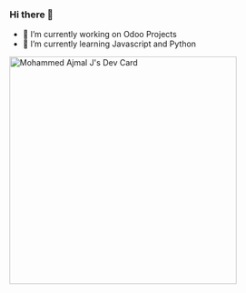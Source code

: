 ### Hi there 👋

- 🔭 I’m currently working on Odoo Projects
- 🌱 I’m currently learning Javascript and Python

<a href="https://app.daily.dev/ajmalj"><img src="https://api.daily.dev/devcards/81db33712cdb456f9022e8b734831974.png?r=e7k" width="400" alt="Mohammed Ajmal J's Dev Card"/></a>
